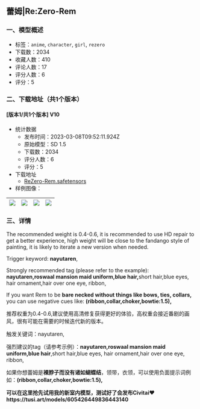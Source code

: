 ## 蕾姆|Re:Zero-Rem
### 一、模型概述

- 标签：`anime`, `character`, `girl`, `rezero`
- 下载数：2034
- 收藏人数：410
- 评论人数：17
- 评分人数：6
- 评分：5

### 二、下载地址（共1个版本）

#### [版本1/共1个版本] V10

- 统计数据
  - 发布时间：2023-03-08T09:52:11.924Z
  - 原始模型：SD 1.5
  - 下载数：2034
  - 评分人数：6
  - 评分：5
- 下载地址
  - [ReZero-Rem.safetensors](https://civitai.com/api/download/models/19707)
- 样例图像：

| <img src="https://image.civitai.com/xG1nkqKTMzGDvpLrqFT7WA/d1ae54d5-4168-4aa5-7f9a-eceb77006e00/width=450/207429.jpeg" /> | <img src="https://image.civitai.com/xG1nkqKTMzGDvpLrqFT7WA/548f6456-5cae-4add-4987-d3d4334fa400/width=450/207440.jpeg" /> | <img src="https://image.civitai.com/xG1nkqKTMzGDvpLrqFT7WA/9065c0e9-bf22-4ac9-3dd6-0875838a9f00/width=450/207439.jpeg" /> | <img src="https://image.civitai.com/xG1nkqKTMzGDvpLrqFT7WA/f1fd44c9-cece-432d-004e-4c9018411400/width=450/207438.jpeg" /> |
| ---- | ---- | ---- | ---- |


### 三、详情
<p>The recommended weight is 0.4-0.6, it is recommended to use HD repair to get a better experience, high weight will be close to the fandango style of painting, it is likely to iterate a new version when needed.</p><p>Trigger keyword: <strong>nayutaren</strong>,</p><p>Strongly recommended tag (please refer to the example): <strong>nayutaren,roswaal mansion maid uniform,blue hair,</strong>short hair,blue eyes, hair ornament,hair over one eye, ribbon,</p><p>If you want Rem to be <strong>bare necked without things like bows, ties, collars, </strong>you can use negative cues like: <strong>(ribbon,collar,choker,bowtie:1.5),</strong></p><p></p><p>推荐权重为0.4-0.6,建议使用高清修复获得更好的体验，高权重会接近番剧的画风，很有可能在需要的时候迭代新的版本。</p><p>触发关键词：nayutaren,</p><p>强烈建议的tag（请参考示例）：<strong>nayutaren,roswaal mansion maid uniform,blue hair</strong>,short hair,blue eyes, hair ornament,hair over one eye, ribbon,</p><p>如果你想蕾姆是<strong>裸脖子而没有诸如蝴蝶结</strong>，领带，衣领，可以使用负面提示词例如：<strong>(ribbon,collar,choker,bowtie:1.5),</strong></p><p></p><p><strong>可以在这里抢先试用我的新室内模型，测试好了会发布Civitai❤️https://tusi.art/models/605426449836443140</strong></p>